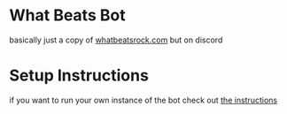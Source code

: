 # What Beats Bot
basically just a copy of [whatbeatsrock.com](https://whatbeatsrock.com) but on discord

# Setup Instructions
if you want to run your own instance of the bot check out [the instructions](DEV_SETUP.md)
